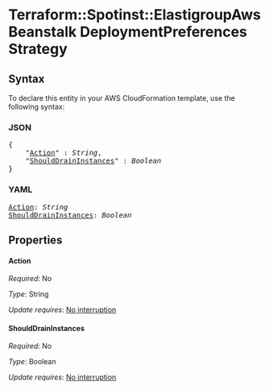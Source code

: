 # Terraform::Spotinst::ElastigroupAwsBeanstalk DeploymentPreferences Strategy

## Syntax

To declare this entity in your AWS CloudFormation template, use the following syntax:

### JSON

<pre>
{
    "<a href="#action" title="Action">Action</a>" : <i>String</i>,
    "<a href="#shoulddraininstances" title="ShouldDrainInstances">ShouldDrainInstances</a>" : <i>Boolean</i>
}
</pre>

### YAML

<pre>
<a href="#action" title="Action">Action</a>: <i>String</i>
<a href="#shoulddraininstances" title="ShouldDrainInstances">ShouldDrainInstances</a>: <i>Boolean</i>
</pre>

## Properties

#### Action

_Required_: No

_Type_: String

_Update requires_: [No interruption](https://docs.aws.amazon.com/AWSCloudFormation/latest/UserGuide/using-cfn-updating-stacks-update-behaviors.html#update-no-interrupt)

#### ShouldDrainInstances

_Required_: No

_Type_: Boolean

_Update requires_: [No interruption](https://docs.aws.amazon.com/AWSCloudFormation/latest/UserGuide/using-cfn-updating-stacks-update-behaviors.html#update-no-interrupt)

